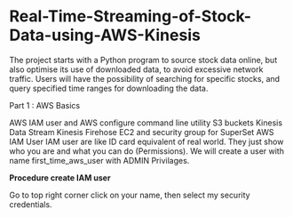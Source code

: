# Real-Time-Streaming-of-Stock-Data-using-AWS-Kinesis
 
The project starts with a Python program to  source stock data online, but also optimise its use of downloaded data, to avoid excessive network traffic. Users will have the possibility of searching for specific stocks, and query specified time ranges for downloading the data.


Part 1 : AWS Basics

AWS IAM user and AWS configure command line utility
S3 buckets
Kinesis Data Stream
Kinesis Firehose
EC2 and security group for SuperSet
AWS IAM User
IAM user are like ID card equivalent of real world. They just show who you are and what you can do (Permissions). We will create a user with name first_time_aws_user with ADMIN Privilages.

**Procedure create IAM user**

Go to top right corner click on your name, then select my security credentials. 



